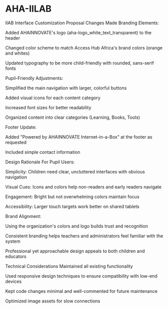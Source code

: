 # AHA-IILAB

IIAB Interface Customization Proposal
Changes Made
Branding Elements:

Added AHAINNOVATE's logo (aha-logo_white_text_transparent) to the header

Changed color scheme to match Access Hub Africa's brand colors (orange and whites)

Updated typography to be more child-friendly with rounded, sans-serif fonts

Pupil-Friendly Adjustments:

Simplified the main navigation with larger, colorful buttons

Added visual icons for each content category

Increased font sizes for better readability

Organized content into clear categories (Learning, Books, Tools)

Footer Update:

Added "Powered by AHAINNOVATE Internet-in-a-Box" at the footer as requested

Included simple contact information

Design Rationale
For Pupil Users:

Simplicity: Children need clear, uncluttered interfaces with obvious navigation

Visual Cues: Icons and colors help non-readers and early readers navigate

Engagement: Bright but not overwhelming colors maintain focus

Accessibility: Larger touch targets work better on shared tablets

Brand Alignment:

Using the organization's colors and logo builds trust and recognition

Consistent branding helps teachers and administrators feel familiar with the system

Professional yet approachable design appeals to both children and educators

Technical Considerations
Maintained all existing functionality

Used responsive design techniques to ensure compatibility with low-end devices

Kept code changes minimal and well-commented for future maintenance

Optimized image assets for slow connections
